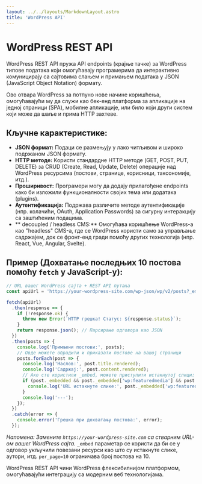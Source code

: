 ```yaml
---
layout: ../../layouts/MarkdownLayout.astro
title: 'WordPress API' 
---
```

# WordPress REST API

WordPress REST API пружа API endpoints (крајње тачке) за WordPress типове података који омогућавају програмерима да интерактивно комуницирају са сајтовима слањем и примањем података у JSON (JavaScript Object Notation) формату.

Ово отвара WordPress за потпуно нове начине коришћења, омогућавајући му да служи као бек-енд платформа за апликације на једној страници (SPA), мобилне апликације, или било који други систем који може да шаље и прима HTTP захтеве.

## Кључне карактеристике:

*   **JSON формат:** Подаци се размењују у лако читљивом и широко подржаном JSON формату.
*   **HTTP методе:** Користи стандардне HTTP методе (GET, POST, PUT, DELETE) за CRUD (Create, Read, Update, Delete) операције над WordPress ресурсима (постови, странице, корисници, таксономије, итд.).
*   **Проширивост:** Програмери могу да додају прилагођене endpoints како би изложили функционалности својих тема или додатака (plugins).
*   **Аутентификација:** Подржава различите методе аутентификације (нпр. колачићи, OAuth, Application Passwords) за сигурну интеракцију са заштићеним подацима.
*   ** decoupled / headless CMS:** Омогућава коришћење WordPress-а као "headless" CMS-а, где се WordPress користи само за управљање садржајем, док се фронт-енд гради помоћу других технологија (нпр. React, Vue, Angular, Svelte).

## Пример (Дохватање последњих 10 постова помоћу `fetch` у JavaScript-у):

```javascript
// URL вашег WordPress сајта + REST API путања
const apiUrl = 'https://your-wordpress-site.com/wp-json/wp/v2/posts?_embed&per_page=10';

fetch(apiUrl)
  .then(response => {
    if (!response.ok) {
      throw new Error(`HTTP грешка! Статус: ${response.status}`);
    }
    return response.json(); // Парсирање одговора као JSON
  })
  .then(posts => {
    console.log('Примљени постови:', posts);
    // Овде можете обрадити и приказати постове на вашој страници
    posts.forEach(post => {
      console.log('Наслов:', post.title.rendered);
      console.log('Садржај:', post.content.rendered);
      // Ако сте користили _embed, можете приступити истакнутој слици:
      if (post._embedded && post._embedded['wp:featuredmedia'] && post._embedded['wp:featuredmedia'][0]) {
        console.log('URL истакнуте слике:', post._embedded['wp:featuredmedia'][0].source_url);
      }
      console.log('---');
    });
  })
  .catch(error => {
    console.error('Грешка при дохватању постова:', error);
  });
```
*Напомена: Замените `https://your-wordpress-site.com` са стварним URL-ом вашег WordPress сајта.* `_embed` параметар се користи да би се у одговор укључили повезани ресурси као што су истакнуте слике, аутори, итд. `per_page=10` ограничава број постова на 10.

WordPress REST API чини WordPress флексибилнијом платформом, омогућавајући интеграцију са модерним веб технологијама.
